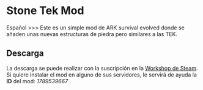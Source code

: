 # Stone Tek Mod

Español >>> Este es un simple mod de ARK survival evolved donde se añaden unas nuevas estructuras de piedra pero similares a las TEK.

## Descarga

La descarga se puede realizar con la suscripción en la [Workshop de Steam](https://steamcommunity.com/sharedfiles/filedetails/?id=1789539667 "Stone Tek Mod in Steam Workshop").
Si quiere instalar el mod en alguno de sus servidores, le servirá de ayuda la __ID__ del mod: _1789539667_ .
